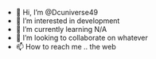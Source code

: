 - 👋 Hi, I’m @Dcuniverse49
- 👀 I’m interested in development
- 🌱 I’m currently learning N/A
- 💞️ I’m looking to collaborate on whatever
- 📫 How to reach me .. the web

<!---
Dcuniverse49/Dcuniverse49 is a ✨ special ✨ repository because its `README.md` (this file) appears on your GitHub profile.
You can click the Preview link to take a look at your changes.
--->
